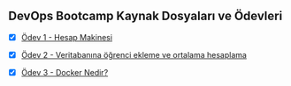 ## DevOps Bootcamp Kaynak Dosyaları ve Ödevleri

 - [x] [Ödev 1 - Hesap Makinesi](https://github.com/feyzabakir/DevOps-Bootcamp/blob/main/example-app/calculator.js)

- [x]  [Ödev 2 - Veritabanına öğrenci ekleme ve ortalama hesaplama](https://github.com/feyzabakir/DevOps-Bootcamp/blob/main/db-app/app.js)

- [x]  [Ödev 3 - Docker Nedir?](https://medium.com/@feyzanurbakirr/dockera-giri%C5%9F-ba%C5%9Flang%C4%B1%C3%A7-rehberi-3117f55fe51d)


